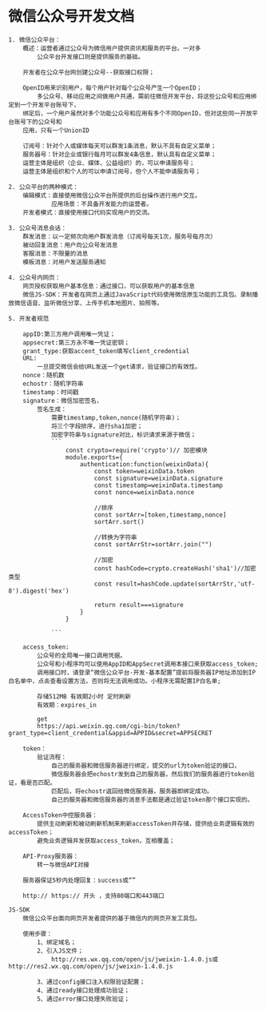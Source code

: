 微信公众号开发文档
=================================================================================

```
1. 微信公众平台：
    概述：运营者通过公众号为微信用户提供资讯和服务的平台。一对多  
        公众平台开发接口则是提供服务的基础。

    开发者在公众平台网创建公众号--获取接口权限；
       
    OpenID用来识别用户，每个用户针对每个公众号产生一个OpenID；
        多公众号、移动应用之间做用户共通，需前往微信开发平台，将这些公众号和应用绑定到一个开发平台账号下，
    绑定后，一个用户虽然对多个功能公众号和应用有多个不同OpenID，但对这些同一开放平台账号下的公众号和
    应用，只有一个UnionID

    订阅号：针对个人或媒体每天可以群发1条消息，默认不具有自定义菜单；
    服务器号：针对企业或银行每月可以群发4条信息，默认具有自定义菜单；
    运营主体是组织（企业、媒体、公益组织）的，可以申请服务号；
    运营主体是组织和个人的可以申请订阅号，但个人不能申请服务号；

2. 公众平台的两种模式：
    编辑模式：直接使用微信公众平台所提供的后台操作进行用户交互。
            应用场景：不具备开发能力的运营者。
    开发者模式：直接使用接口代码实现用户的交流。

3. 公众号消息会话：
    群发消息：以一定频次向用户群发消息（订阅号每天1次，服务号每月次）
    被动回复消息：用户向公众号发消息
    客服消息：不限量的消息
    模板消息：对用户发送服务通知

4. 公众号内网页：
    网页授权获取用户基本信息：通过接口，可以获取用户的基本信息
    微信JS-SDK：开发者在网页上通过JavaScript代码使用微信原生功能的工具包。录制播放微信语音、监听微信分享、上传手机本地图片、拍照等。

5. 开发者规范
    
    appID:第三方用户调用唯一凭证；
    appsecret:第三方永不唯一凭证密钥；
    grant_type:获取accent_token填写client_credential
    URL:
        一旦提交微信会给URL发送一个get请求，验证接口的有效性。
    nonce：随机数
    echostr：随机字符串
    timestamp：时间戳
    signature：微信加密签名，
        签名生成：
            需要timestamp,token,nonce(随机字符串)；
            将三个字段排序，进行sha1加密；
            加密字符串与signature对比，标识请求来源于微信；
            ```
                const crypto=require('crypto')// 加密模块
                module.exports={
                    authentication:function(weixinData){
                        const token=weixinData.token
                        const signature=weixinData.signature
                        const timestamp=weixinData.timestamp
                        const nonce=weixinData.nonce

                        //排序
                        const sortArr=[token,timestamp,nonce]
                        sortArr.sort() 
                        
                        //转换为字符串
                        const sortArrStr=sortArr.join("")
                        
                        //加密
                        const hashCode=crypto.createHash('sha1')//加密类型
                        const result=hashCode.update(sortArrStr,'utf-8').digest('hex')

                        return result===signature
                    }
                }

            ```

    access_token:
        公众号的全局唯一接口调用凭据。
        公众号和小程序均可以使用AppID和AppSecret调用本接口来获取access_token;
        调用接口时，请登录“微信公众平台-开发-基本配置”提前将服务器IP地址添加到IP白名单中，点击查看设置方法，否则将无法调用成功。小程序无需配置IP白名单;

        存储512MB 有效期2小时 定时刷新
        有效期：expires_in

        get
        https://api.weixin.qq.com/cgi-bin/token?grant_type=client_credential&appid=APPID&secret=APPSECRET

    token：
        验证流程：
            自己的服务器和微信服务器进行绑定，提交的url为token验证的接口，
            微信服务器会把echostr发到自己的服务器，然后我们的服务器进行token验证，看是否匹配。
            匹配后，将echostr返回给微信服务器，服务器即绑定成功。
            自己的服务器和微信服务器的消息手法都是通过验证token那个接口实现的。

    AccessToken中控服务器：
        提供主动刷新和被动刷新机制来刷新accessToken并存储，提供给业务逻辑有效的accessToken；
        避免业务逻辑并发获取access_token，互相覆盖；
    
    API-Proxy服务器：
        转一与微信API对接

    服务器保证5秒内处理回复：success或“”

    http:// https:// 开头 ，支持80端口和443端口

```
```
JS-SDK
    微信公众平台面向网页开发者提供的基于微信内的网页开发工具包。

    使用步骤：
        1、绑定域名；
        2、引入JS文件；
            http://res.wx.qq.com/open/js/jweixin-1.4.0.js或http://res2.wx.qq.com/open/js/jweixin-1.4.0.js

        3、通过config接口注入权限验证配置；
        4、通过ready接口处理成功验证；
        5、通过error接口处理失败验证；
        
```